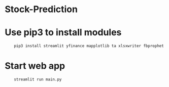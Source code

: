 # Stock-Prediction

# Use pip3 to install modules
```
    pip3 install streamlit yfinance mapplotlib ta xlsxwriter fbprophet
```
# Start web app
```
    streamlit run main.py
```
